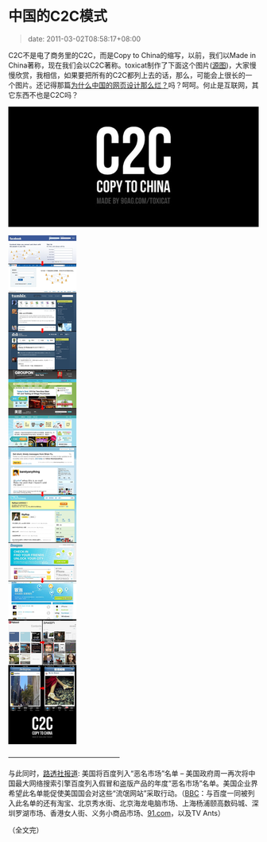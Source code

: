 # 中国的C2C模式
>date: 2011-03-02T08:58:17+08:00



C2C不是电了商务里的C2C，而是Copy to China的缩写，以前，我们以Made in China著称，现在我们会以C2C著称。toxicat制作了下面这个图片([源图](https://9gag.com/gag/83592))，大家慢慢欣赏，我相信，如果要把所有的C2C都列上去的话，那么，可能会上很长的一个图片。还记得那篇[为什么中国的网页设计那么烂？](https://coolshell.cn/articles/3605.html "为什么中国的网页设计那么烂？")吗？呵呵。何止是互联网，其它东西不也是C2C吗？


![](/assets/images/coolshell.cn/wp-content/uploads/2011/03/C2C_cover.jpg "Copy to China")


![](/assets/images/coolshell.cn/wp-content/uploads/2011/03/C2C.jpg "伟大的C2C模式")


————————————————


与此同时，[路透社报道](http://cn.reuters.com/article/CNTopGenNews/idCNCHINA-3878520110301): 美国将百度列入“恶名市场”名单 – 美国政府周一再次将中国最大网络搜索引擎百度列入假冒和盗版产品的年度“恶名市场”名单。美国企业界希望此名单能促使美国国会对这些“流氓网站”采取行动。（[BBC](http://www.bbc.co.uk/zhongwen/simp/world/2011/03/110301_china_usa_trade_piracy.shtml)：与百度一同被列入此名单的还有淘宝、北京秀水街、北京海龙电脑市场、上海杨浦颐高数码城、深圳罗湖市场、香港女人街、义务小商品市场、[91.com](http://91.com/)，以及TV Ants）


（全文完）



